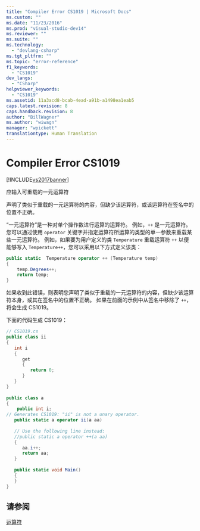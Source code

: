 ```yaml
---
title: "Compiler Error CS1019 | Microsoft Docs"
ms.custom: ""
ms.date: "11/23/2016"
ms.prod: "visual-studio-dev14"
ms.reviewer: ""
ms.suite: ""
ms.technology: 
  - "devlang-csharp"
ms.tgt_pltfrm: ""
ms.topic: "error-reference"
f1_keywords: 
  - "CS1019"
dev_langs: 
  - "CSharp"
helpviewer_keywords: 
  - "CS1019"
ms.assetid: 11a3acd8-bcab-4ead-a91b-a1498ea1eab5
caps.latest.revision: 8
caps.handback.revision: 8
author: "BillWagner"
ms.author: "wiwagn"
manager: "wpickett"
translationtype: Human Translation
---
```

# Compiler Error CS1019
[!INCLUDE[vs2017banner](../../../csharp/includes/vs2017banner.md)]

应输入可重载的一元运算符  
  
 声明了类似于重载的一元运算符的内容，但缺少该运算符，或该运算符在签名中的位置不正确。  
  
 “一元运算符”是一种对单个操作数进行运算的运算符。  例如，`++` 是一元运算符。  您可以通过使用 `operator` 关键字并指定运算符所运算的类型的单一参数来重载某些一元运算符。  例如，如果要为用户定义的类 `Temperature` 重载运算符 `++` 以便能够写入 `Temperature++`，您可以采用以下方式定义该类：  
  
```c#  
public static  Temperature operator ++ (Temperature temp)  
{  
    temp.Degrees++;  
    return temp;  
}  
```  
  
 如果收到此错误，则表明您声明了类似于重载的一元运算符的内容，但缺少该运算符本身，或其在签名中的位置不正确。  如果在前面的示例中从签名中移除了 `++`，将会生成 CS1019。  
  
 下面的代码生成 CS1019：  
  
```c#  
// CS1019.cs  
public class ii  
{  
   int i  
   {  
      get  
      {  
         return 0;  
      }  
   }  
}  
  
public class a  
{  
    public int i;  
// Generates CS1019: "ii" is not a unary operator.  
   public static a operator ii(a aa)     
  
   // Use the following line instead:  
   //public static a operator ++(a aa)  
   {  
      aa.i++;  
      return aa;   
   }  
  
   public static void Main()  
   {  
   }  
}  
```  
  
## 请参阅  
 [运算符](../../../csharp/programming-guide/statements-expressions-operators/operators.md)